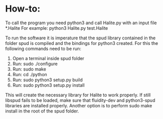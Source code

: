 # How-to:

To call the program you need python3 and call Halite.py with an input file *.Halite 
For example: python3 Halite.py test.Halite

To run the software it is imperature that the spud library contained in the folder spud is compiled and the bindings for python3 created. For this the following commands need to be run:
1) Open a terminal inside spud folder
2) Run: sudo ./configure
3) Run: sudo make 
4) Run: cd ./python
5) Run: sudo python3 setup.py build 
6) Run: sudo python3 setup.py install

This will create the necessary library for Halite to work properly.
If still libspud fails to be loaded, make sure that fluidity-dev and python3-spud libraries are installed properly. Another option is to perform sudo make install in the root of the spud folder.






